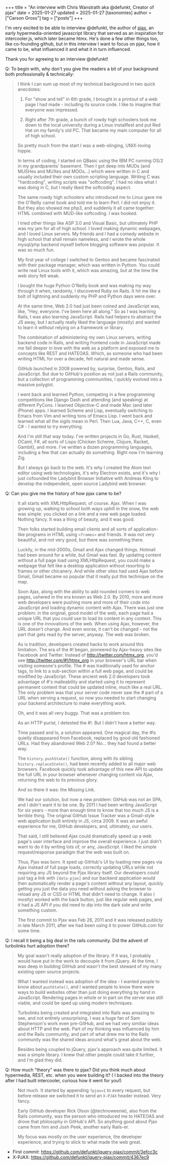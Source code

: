 +++
title = "An interview with Chris Wanstrath aka @defunkt, Creator of pjax"
date = 2025-01-27
updated = 2025-01-27
[taxonomies]
author = ["Carson Gross"]
tag = ["posts"]
+++

I'm very excited to be able to interview @defunkt, the author of [pjax](https://github.com/defunkt/jquery-pjax), an
early hypermedia-oriented javascript library that served as an inspiration for intercooler.js, which later became
htmx. He's done a few other things too, like co-founding github, but in this interview I want to focus on pjax, how it
came to be, what influenced it and what it in turn influenced.

Thank you for agreeing to an interview @defunkt!

Q: To begin with, why don't you give the readers a bit of your background both professionally & technically:

> I think I can sum up most of my technical background in two quick anecdotes:
> 
> 1. For "show and tell" in 6th grade, I brought in a printout of a web page I had made - including its source code. I
>    like to imagine that everyone was impressed.
> 
> 2. Right after 7th grade, a bunch of rowdy high schoolers took me down to the local university during a Linux
>    installfest and put Red Hat on my family's old PC. That became my main computer for all of high school.
> 
> So pretty much from the start I was a web-slinging, UNIX-loving hippie.
> 
> In terms of coding, I started on QBasic using the IBM PC running OS/2 in my grandparents' basement. Then I got deep into
> MUDs (and MUSHes and MUXes and MOOs...) which were written in C and usually included their own custom scripting
> language. Writing C was "hardcoding", writing scripts was "softcoding". I had no idea what I was doing in C, but I
> really liked the softcoding aspect.
> 
> The same rowdy high schoolers who introduced me to Linux gave me the O'Reilly camel book and told me to learn Perl. I
> did not enjoy it. But they also showed me php3, and suddenly it all came together: HTML combined with MUD-like
> softcoding. I was hooked.
> 
> I tried other things like ASP 3.0 and Visual Basic, but ultimately PHP was my jam for all of high school. I loved making
> dynamic webpages, and I loved Linux servers. My friends and I had a comedy website in high school that shall remain
> nameless, and I wrote the whole mysql/php backend myself before blogging software was popular. It was so much fun.
> 
> My first year of college I switched to Gentoo and became fascinated with their package manager, which was written in
> Python. You could write real Linux tools with it, which was amazing, but at the time the web story felt weak.
> 
> I bought the huge Python O'Reilly book and was making my way through it when, randomly, I discovered Ruby on Rails. It
> hit me like a bolt of lightning and suddenly my PHP and Python days were over.
> 
> At the same time, Web 2.0 had just been coined and JavaScript was, like, "Hey, everyone. I've been here all along." So
> as I was learning Rails, I was also learning JavaScript. Rails had helpers to abstract the JS away, but I actually
> really liked the language (mostly) and wanted to learn it without relying on a framework or library.
> 
> The combination of administering my own Linux servers, writing backend code in Rails, and writing frontend code in
> JavaScript made me fall deeper in love with the web as a platform and exposed me to concepts like REST and HATEOAS.
> Which, as someone who had been writing HTML for over a decade, felt natural and made sense.
> 
> GitHub launched in 2008 powered by, surprise, Gentoo, Rails, and JavaScript. But due to GitHub's position as not just a
> Rails community, but a collection of programming communities, I quickly evolved into a massive polyglot.
> 
> I went back and learned Python, competing in a few programming competitions like Django Dash and attending (and
> speaking) at different PyCons. I learned Objective-C and made Mac (and later iPhone) apps. I learned Scheme and Lisp,
> eventually switching to Emacs from Vim and writing tons of Emacs Lisp. I went back and learned what all the sigils mean
> in Perl. Then Lua, Java, C++, C, even C# - I wanted to try everything.
> 
> And I'm still that way today. I've written projects in Go, Rust, Haskell, OCaml, F#, all sorts of Lisps (Chicken Scheme,
> Clojure, Racket, Gambit), and more. I've written a dozen programming languages, including a few that can actually do
> something. Right now I'm learning Zig.
> 
> But I always go back to the web. It's why I created the Atom text editor using web technologies, it's why Electron
> exists, and it's why I just cofounded the Ladybird Browser Initiative with Andreas Kling to develop the independent,
> open source Ladybird web browser.

Q: Can you give me the history of how pjax came to be?

> It all starts with XMLHttpRequest, of course. Ajax. When I was growing up, walking to school both ways uphill in the
> snow, the web was simple: you clicked on a link and a new web page loaded. Nothing fancy. It was a thing of beauty, and
> it was good.
> 
> Then folks started building email clients and all sorts of application-like programs in HTML using `<frames>` and
> friends. It was not very beautiful, and not very good, but there was something there.
> 
> Luckily, in the mid-2000s, Gmail and Ajax changed things. Hotmail had been around for a while, but Gmail was fast. By
> updating content without a full page load using XMLHttpRequest, you could make a webpage that felt like a desktop
> application without resorting to frames or other chicanery. And while other sites had used Ajax before Gmail, Gmail
> became so popular that it really put this technique on the map.
> 
> Soon Ajax, along with the ability to add rounded corners to web pages, ushered in the era known as Web 2.0. By 2010,
> more and more web developers were pushing more and more of their code into JavaScript and loading dynamic content with
> Ajax. There was just one problem: in the original, good model of the web, each page had a unique URL that you could use
> to load its content in any context. This is one of the innovations of the web. When using Ajax, however, the URL doesn't
> change. And even worse, it can't be changed - not the part that gets read by the server, anyway. The web was broken.
> 
> As is tradition, developers created hacks to work around this limitation. The era of the #! began, pioneered by
> Ajax-heavy sites like Facebook and Twitter. Instead of http://twitter.com/htmx_org, you'd
> see http://twitter.com/#!/htmx_org in your browser's URL bar when visiting someone's profile. The # was traditionally
> used for anchor tags, to link to a sub-section within a full web page, and could be modified by JavaScript. These
> ancient web 2.0 developers took advantage of #'s malleability and started using it to represent permanent content that
> could be updated inline, much like a real URL. The only problem was that your server code never saw the # part of a URL
> when serving a request, so now you needed to start changing your backend architecture to make everything work.
> 
> Oh, and it was all very buggy. That was a problem too.
> 
> As an HTTP purist, I detested the #!. But I didn't have a better way.
> 
> Time passed and lo, a solution appeared. One magical day, the #!s quietly disappeared from Facebook, replaced by good
> old fashioned URLs. Had they abandoned Web 2.0? No... they had found a better way.
> 
> The `history.pushState()` function, along with its sibling `history.replaceState()`, had been recently added to all
> major web browsers. Facebook quickly took advantage of this new API to update the full URL in your browser whenever
> changing content via Ajax, returning the web to its previous glory.
> 
> And so there it was: the Missing Link.
> 
> We had our solution, but now a new problem: GitHub was not an SPA, and I didn't want it to be one. By 2011 I had been
> writing JavaScript for six years - more than enough time to know that too much JS is a terrible thing. The original
> GitHub Issue Tracker was a Gmail-style web application built entirely in JS, circa 2009. It was an awful experience for
> me, GitHub developers, and, ultimately, our users.
> 
> That said, I still believed Ajax could dramatically speed up a web page's user interface and improve the overall
> experience. I just didn't want to do it by writing lots of, or any, JavaScript. I liked the simple request/response
> paradigm that the web was built on.
> 
> Thus, Pjax was born. It sped up GitHub's UI by loading new pages via Ajax instead of full page loads, correctly updating
> URLs while not requiring any JS beyond the Pjax library itself. Our developers could just tag a link with `[data-pjax]`
> and our backend application would then automatically render a page's content without any layout, quickly getting you
> just the data you need without asking the browser to reload any JS or CSS or HTML that didn't need to change. It also (
> mostly) worked with the back button, just like regular web pages, and it had a JS API if you did need to dip into the
> dark side and write something custom.
> 
> The first commit to Pjax was Feb 26, 2011 and it was released publicly in late March 2011, after we had been using it to
> power GitHub.com for some time.

Q: I recall it being a big deal in the rails community. Did the advent of turbolinks hurt adoption there?

> My goal wasn't really adoption of the library. If it was, I probably would have put in the work to decouple it from
> jQuery. At the time, I was deep in building GitHub and wasn't the best steward of my many existing open source projects.
> 
> What I wanted instead was adoption of the idea - I wanted people to know about `pushState()`, and I wanted people to
> know there were ways to build websites other than just doing everything by hand in JavaScript. Rendering pages in whole
> or in part on the server was still viable, and could be sped up using modern techniques.
> 
> Turbolinks being created and integrated into Rails was amazing to see, and not entirely unsurprising. I was a huge fan
> of Sam Stephenson's work even pre-GitHub, and we had very similiar ideas about HTTP and the web. Part of my thinking was
> influenced by him and the Rails community, and part of what drew me to the Rails community was the shared ideas around
> what's great about the web.
> 
> Besides being coupled to jQuery, pjax's approach was quite limited. It was a simple library. I knew that other people
> could take it further, and I'm glad they did.

Q: How much "theory" was there to pjax? Did you think much about hypermedia, REST, etc. when you were building it? (
I backed into the theory after I had built intercooler, curious how it went for you!)

> Not much. It started by appending `?pjax=1` to every request, but before release we switched it to send an `X-PJAX`
> header instead. Very fancy.
> 
> Early GitHub developer Rick Olson (@technoweenie), also from the Rails community, was the person who introduced me to
> HATEOAS and drove that philosophy in GitHub's API. So anything good about Pjax came from him and Josh Peek, another
> early Rails-er.
> 
> My focus was mostly on the user experience, the developer experience, and trying to stick to what made the web great.

- First commit: https://github.com/defunkt/jquery-pjax/commit/3efcc3c
- X-PJAX: https://github.com/defunkt/jquery-pjax/commit/4367ec9
